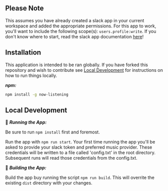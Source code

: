 ## Please Note

This assumes you have already created a slack app in your current workspace and added the appropriate permissions. For this app to work, you'll want to include the following scope(s): `users.profile:write`. If you don't know where to start, read the slack app documentation [here](https://api.slack.com/start/apps)!

## Installation

This application is intended to be ran globally. If you have forked this repository and wish to contribute see [Local Development](#local-development) for instructions on how to run things locally.

***npm:*** 
```bash
npm install -g now-listening
```
## Local Development

🏃 ***Running the App:***

Be sure to run `npm install` first and foremost.

Run the app with `npm run start`. Your first time running the app you'll be asked to provide your slack token and preferred music provider. These credentials will be written to a file called 'config.txt' in the root directory. Subsequent runs will read those credentials from the config.txt.

🔨 ***Building the App:***

Build the app buy running the script `npm run build`. This will overrite the existing `dist` directory with your changes.
